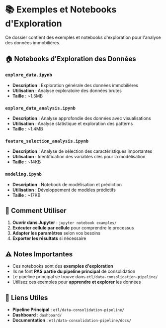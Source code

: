 # 📚 Exemples et Notebooks d'Exploration

Ce dossier contient des exemples et notebooks d'exploration pour l'analyse des données immobilières.

## 🏠 Notebooks d'Exploration des Données

### `explore_data.ipynb`

- **Description** : Exploration générale des données immobilières
- **Utilisation** : Analyse exploratoire des données brutes
- **Taille** : ~1.5MB

### `explore_data_analysis.ipynb`

- **Description** : Analyse approfondie des données avec visualisations
- **Utilisation** : Analyse statistique et exploration des patterns
- **Taille** : ~1.4MB

### `feature_selection_analysis.ipynb`

- **Description** : Analyse de sélection des caractéristiques importantes
- **Utilisation** : Identification des variables clés pour la modélisation
- **Taille** : ~14KB

### `modeling.ipynb`

- **Description** : Notebook de modélisation et prédiction
- **Utilisation** : Développement de modèles prédictifs
- **Taille** : ~17KB

## 🎯 Comment Utiliser

1. **Ouvrir dans Jupyter** : `jupyter notebook examples/`
2. **Exécuter cellule par cellule** pour comprendre le processus
3. **Adapter les paramètres** selon vos besoins
4. **Exporter les résultats** si nécessaire

## ⚠️ Notes Importantes

- Ces notebooks sont des **exemples d'exploration**
- Ils ne font **PAS partie du pipeline principal** de consolidation
- Le pipeline principal se trouve dans `etl/data-consolidation-pipeline/`
- Utilisez ces exemples pour **apprendre et explorer** les données

## 🔗 Liens Utiles

- **Pipeline Principal** : `etl/data-consolidation-pipeline/`
- **Dashboard** : `dashboard/`
- **Documentation** : `etl/data-consolidation-pipeline/docs/`
